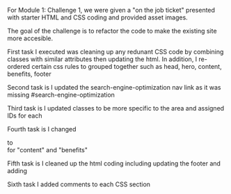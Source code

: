 
For Module 1: Challenge 1, we were given a "on the job ticket" presented with starter HTML and CSS coding and provided asset images. 

The goal of the challenge is to refactor the code to make the existing site more accesible.

First task I executed was cleaning up any redunant CSS code by combining classes with similar attributes then updating the html. In addition, I re-ordered certain css rules to grouped together such as head, hero, content, benefits, footer

Second task is I updated the search-engine-optimization nav link as it was missing #search-engine-optimization

Third task is I updated classes to be more specific to the area and assigned IDs for each

Fourth task is I changed <div> to <section> for "content" and "benefits" 

Fifth task is I cleaned up the html coding including updating the footer and adding <a> 

Sixth task I added comments to each CSS section 
